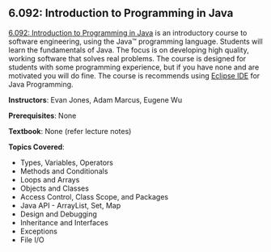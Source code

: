 ## 6.092: Introduction to Programming in Java

[6.092: Introduction to Programming in Java](https://ocw.mit.edu/courses/electrical-engineering-and-computer-science/6-092-introduction-to-programming-in-java-january-iap-2010/index.htm)
is an introductory course to software engineering, using the Java™ programming language. Students will learn the fundamentals of Java. 
The focus is on developing high quality, working software that solves real problems. The course is designed for students with some programming experience, 
but if you have none and are motivated you will do fine. The course is recommends using [Eclipse IDE](http://www.eclipse.org/downloads/) for Java Programming.

**Instructors**: Evan Jones, Adam Marcus, Eugene Wu

**Prerequisites**: None

**Textbook**: None (refer lecture notes)

**Topics Covered**:
  * Types, Variables, Operators
  * Methods and Conditionals
  * Loops and Arrays
  * Objects and Classes
  * Access Control, Class Scope, and Packages
  * Java API - ArrayList, Set, Map
  * Design and Debugging
  * Inheritance and Interfaces
  * Exceptions
  * File I/O
